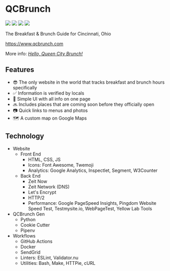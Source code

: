 # QCBrunch

[![](https://github.com/tedmiston/qcbrunch/workflows/CI/CD/badge.svg)](https://github.com/tedmiston/qcbrunch/actions?workflow=CI%2FCD)
[![](https://github.com/tedmiston/qcbrunch/workflows/Docker/badge.svg)](https://github.com/tedmiston/qcbrunch/actions?workflow=Docker)
[![](https://github.com/tedmiston/qcbrunch/workflows/Collection%20Stats/badge.svg)](https://github.com/tedmiston/qcbrunch/actions?workflow=Collection+Stats)
[![](https://healthchecks.io/badge/706efcef-67c9-4bef-ab37-acbd4f39a6f2/zgwlZdPp.svg)](https://healthchecks.io)

The Breakfast & Brunch Guide for Cincinnati, Ohio

<https://www.qcbrunch.com>

More info: [*Hello, Queen City Brunch!*](http://blog.tedmiston.com/queen-city-brunch/)

## Features

- 😎 The only website in the world that tracks breakfast and brunch hours specifically
- ✅ Information is verified by locals
- 📜 Simple UI with all info on one page
- 🔜 Includes places that are coming soon before they officially open
- 📷 Quick links to menus and photos
- 🗺 A custom map on Google Maps

## Technology

- Website
  - Front End
    - HTML, CSS, JS
    - Icons: Font Awesome, Twemoji
    - Analytics: Google Analytics, Inspectlet, Segment, W3Counter
  - Back End
    - Zeit Now
    - Zeit Network (DNS)
    - Let's Encrypt
    - HTTP/2
    - Performance: Google PageSpeed Insights, Pingdom Website Speed Test, Testmysite.io, WebPageTest, Yellow Lab Tools
- QCBrunch Gen
  - Python
  - Cookie Cutter
  - Pipenv
- Workflows
  - GitHub Actions
  - Docker
  - SendGrid
  - Linters: ESLint, Validator.nu
  - Utilities: Bash, Make, HTTPie, cURL

